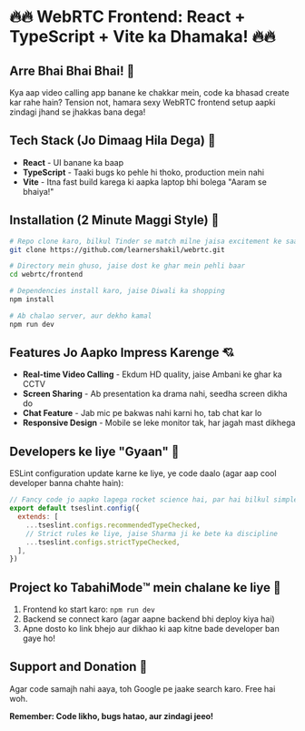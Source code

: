 # 🔥🔥 WebRTC Frontend: React + TypeScript + Vite ka Dhamaka! 🔥🔥

## Arre Bhai Bhai Bhai! 👋

Kya aap video calling app banane ke chakkar mein, code ka bhasad create kar rahe hain? Tension not, hamara sexy WebRTC frontend setup aapki zindagi jhand se jhakkas bana dega!

## Tech Stack (Jo Dimaag Hila Dega) 🤯

- **React** - UI banane ka baap
- **TypeScript** - Taaki bugs ko pehle hi thoko, production mein nahi
- **Vite** - Itna fast build karega ki aapka laptop bhi bolega "Aaram se bhaiya!"

## Installation (2 Minute Maggi Style) 🍜

```bash
# Repo clone karo, bilkul Tinder se match milne jaisa excitement ke saath
git clone https://github.com/learnershakil/webrtc.git

# Directory mein ghuso, jaise dost ke ghar mein pehli baar
cd webrtc/frontend

# Dependencies install karo, jaise Diwali ka shopping
npm install

# Ab chalao server, aur dekho kamal
npm run dev
```

## Features Jo Aapko Impress Karenge 💘

- **Real-time Video Calling** - Ekdum HD quality, jaise Ambani ke ghar ka CCTV
- **Screen Sharing** - Ab presentation ka drama nahi, seedha screen dikha do
- **Chat Feature** - Jab mic pe bakwas nahi karni ho, tab chat kar lo
- **Responsive Design** - Mobile se leke monitor tak, har jagah mast dikhega

## Developers ke liye "Gyaan" 🧠

ESLint configuration update karne ke liye, ye code daalo (agar aap cool developer banna chahte hain):

```js
// Fancy code jo aapko lagega rocket science hai, par hai bilkul simple
export default tseslint.config({
  extends: [
    ...tseslint.configs.recommendedTypeChecked,
    // Strict rules ke liye, jaise Sharma ji ke bete ka discipline
    ...tseslint.configs.strictTypeChecked,
  ],
})
```

## Project ko TabahiMode™️ mein chalane ke liye 🚀

1. Frontend ko start karo: `npm run dev`
2. Backend se connect karo (agar aapne backend bhi deploy kiya hai)
3. Apne dosto ko link bhejo aur dikhao ki aap kitne bade developer ban gaye ho!

## Support and Donation 💸

Agar code samajh nahi aaya, toh Google pe jaake search karo. Free hai woh.

**Remember: Code likho, bugs hatao, aur zindagi jeeo!**
